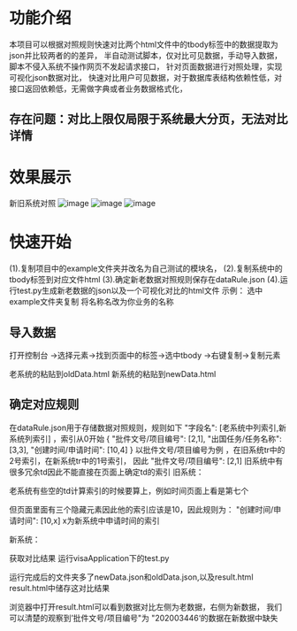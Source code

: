

# 功能介绍
  本项目可以根据对照规则快速对比两个html文件中的tbody标签中的数据提取为json并比较两者的的差异，
  半自动测试脚本，仅对比可见数据，手动导入数据，脚本不侵入系统不操作网页不发起请求接口，
  针对页面数据进行对照处理，实现可视化json数据对比，
  快速对比用户可见数据，对于数据库表结构依赖性低，对接口返回依赖低，无需做字典或者业务数据格式化，
  ## 存在问题：对比上限仅局限于系统最大分页，无法对比详情
# 效果展示
  新旧系统对照
![image](https://github.com/A-passing-of-MOHS/html2json-compare/assets/48318560/1fbe9fdf-4d13-4b6f-8a16-cef809449d38)
![image](https://github.com/A-passing-of-MOHS/html2json-compare/assets/48318560/5d10951e-630a-43c4-ab70-b2c71a1fcba9)
![image](https://github.com/A-passing-of-MOHS/html2json-compare/assets/48318560/277979ce-4c30-42ce-bec9-47573ea4ce48)


# 快速开始
   (1).复制项目中的example文件夹并改名为自己测试的模块名，
   (2).复制系统中的tbody标签到对应文件html
   (3).确定新老数据对照规则保存在dataRule.json
   (4).运行test.py生成新老数据的json以及一个可视化对比的html文件
示例：
 选中example文件夹复制 将名称名改为你业务的名称


## 导入数据

   打开控制台 ->选择元素->找到页面中的<tbody>标签->选中tbody ->右键复制->复制元素

  老系统的粘贴到oldData.html 
  新系统的粘贴到newData.html

## 确定对应规则
在dataRule.json用于存储数据对照规则，规则如下 
"字段名": [老系统中列索引,新系统列索引] ，索引从0开始
{
  "批件文号/项目编号": [2,1],
  "出国任务/任务名称": [3,3],
  "创建时间/申请时间": [10,4]
}
以批件文号/项目编号为例 ，在旧系统tr中的2号索引，在新系统tr中的1号索引，
因此   "批件文号/项目编号": [2,1]
旧系统中有很多冗余td因此不能直接在页面上确定td的索引
旧系统： 

老系统有些空的td计算索引的时候要算上，例如时间页面上看是第七个

但页面里面有三个隐藏元素因此他的索引应该是10，因此规则为：
"创建时间/申请时间": [10,x]
x为新系统中申请时间的索引

新系统：

获取对比结果
运行visaApplication下的test.py

运行完成后的文件夹多了newData.json和oldData.json,以及result.html
result.html中储存这对比结果


浏览器中打开result.html可以看到数据对比左侧为老数据，右侧为新数据，
我们可以清楚的观察到’批件文号/项目编号"为 "202003446‘的数据在新数据中缺失


